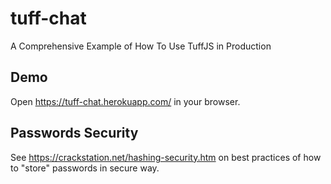 # tuff-chat
A Comprehensive Example of How To Use TuffJS in Production

## Demo
Open https://tuff-chat.herokuapp.com/ in your browser.

## Passwords Security
See https://crackstation.net/hashing-security.htm on best practices of how to "store" passwords in secure way.



